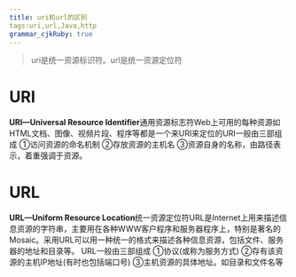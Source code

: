 ```yaml
---
title: uri和url的区别 
tags:uri,url,Java,http
grammar_cjkRuby: true
---
```



> uri是统一资源标识符。url是统一资源定位符

# URI
**URI—Universal Resource Identifier**通用资源标志符Web上可用的每种资源如HTML文档、图像、视频片段、程序等都是一个来URI来定位的URI一般由三部组成
①访问资源的命名机制
②存放资源的主机名
③资源自身的名称，由路径表示，着重强调于资源。

# URL
**URL—Uniform Resource Location**统一资源定位符URL是Internet上用来描述信息资源的字符串，主要用在各种WWW客户程序和服务器程序上，特别是著名的Mosaic。采用URL可以用一种统一的格式来描述各种信息资源，包括文件、服务器的地址和目录等。
URL一般由三部组成
①协议(或称为服务方式)
②存有该资源的主机IP地址(有时也包括端口号)
③主机资源的具体地址。如目录和文件名等